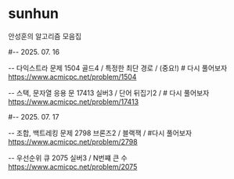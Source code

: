 # sunhun
안성훈의 알고리즘 모음집


#-- 2025. 07. 16

-- 다익스트라 문제
 1504 골드4 / 특정한 최단 경로 /  (중요!) # 다시 풀어보자
 https://www.acmicpc.net/problem/1504

-- 스택, 문자열 응용 문
 17413 실버3 / 단어 뒤집기2 / # 다시 풀어보자
 https://www.acmicpc.net/problem/17413


#-- 2025. 07. 17

-- 조합, 백트레킹 문제
 2798 브론즈2 / 블랙잭 / #다시 풀어보자
 https://www.acmicpc.net/problem/2798

-- 우선순위 큐
 2075 실버3 / N번쨰 큰 수 
 https://www.acmicpc.net/problem/2075
